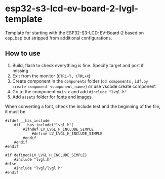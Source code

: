 # esp32-s3-lcd-ev-board-2-lvgl-template
Template for starting with the ESP32-S3-LCD-EV-Board-2 based on esp_bsp but stripped from additional configurations. 


## How to use

1. Build, flash to check everything is fine. Specify target and port if missing.
2. Exit from the monitor (`CTRL+T, CTRL+X`)
3. Create component in the `components` folder (`cd components` , `idf.py create-component <component_name>`) or use vscode create component
4. Go to the component `main.c` and add `#include "lvgl.h"`
5. Add `assets` folder for [fonts](https://lvgl.io/tools/fontconverter) and [images](https://lvgl.io/tools/imageconverter).


When converting a font, check the include test and the beginning of the file, it must be
```
#ifdef __has_include
    #if __has_include("lvgl.h")
        #ifndef LV_LVGL_H_INCLUDE_SIMPLE
            #define LV_LVGL_H_INCLUDE_SIMPLE
        #endif
    #endif
#endif

#if defined(LV_LVGL_H_INCLUDE_SIMPLE)
    #include "lvgl.h"
#else
    #include "lvgl/lvgl.h"
#endif

```


